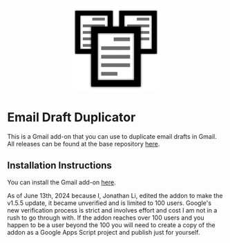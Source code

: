 <p align="center">
  <img src="https://raw.githubusercontent.com/jnbli/Email-Draft-Duplicator/master/Logo.png" alt="Email Draft Duplicator Logo" width="200" height="200">
</p>

# Email Draft Duplicator
This is a Gmail add-on that you can use to duplicate email drafts in Gmail. All releases can be found at the base repository [here](https://github.com/jnbli/Email-Draft-Duplicator/releases).

## Installation Instructions
You can install the Gmail add-on [here](https://workspace.google.com/marketplace/app/email_draft_duplicator/689570113954).

As of June 13th, 2024 because I, Jonathan Li, edited the addon to make the v1.5.5 update, it became unverified and is limited to 100 users. Google's new verification process is strict and involves effort and cost I am not in a rush to go through with. If the addon reaches over 100 users and you happen to be a user beyond the 100 you will need to create a copy of the addon as a Google Apps Script project and publish just for yourself.


